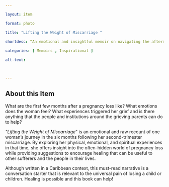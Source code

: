 ```yaml
--- 

layout: item 

format: photo 

title: "Lifting the Weight of Miscarriage "

shortdesc: “An emotional and insightful memoir on navigating the aftermath of pregnancy loss tied to a Caribbean context but universally relevant.”
 
categories: [ Memoirs , Inspirational ]

alt-text:  

 

--- 
```


## About this Item 

What are the first few months after a pregnancy loss like? What emotions does the woman feel? What experiences triggered her grief and is there anything that the people and institutions around the grieving parents can do to help? 

_"Lifting the Weight of Miscarriage_" is an emotional and raw recount of one woman’s journey in the six months following her second-trimester miscarriage. By exploring her physical, emotional, and spiritual experiences in that time, she offers insight into the often-hidden world of pregnancy loss while providing suggestions to encourage healing that can be useful to other sufferers and the people in their lives.

Although written in a Caribbean context, this must-read narrative is a conversation starter that is relevant to the universal pain of losing a child or children. Healing is possible and this book can help!
